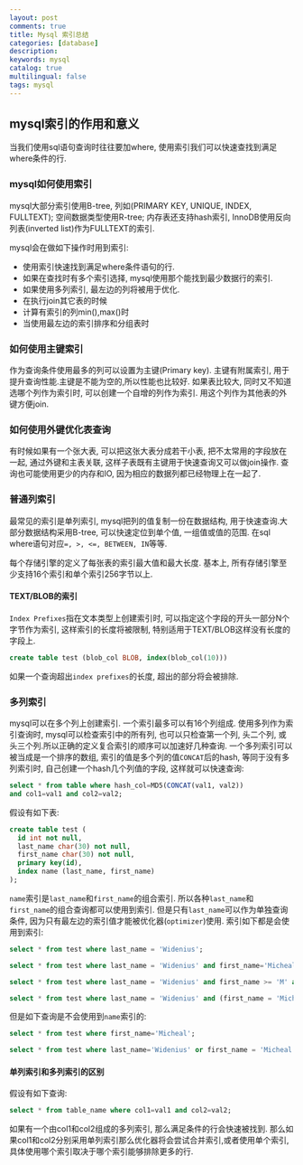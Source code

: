 ```yaml
---
layout: post
comments: true
title: Mysql 索引总结
categories: [database]
description: 
keywords: mysql
catalog: true
multilingual: false
tags: mysql
---
```


## mysql索引的作用和意义
当我们使用sql语句查询时往往要加where, 使用索引我们可以快速查找到满足where条件的行. 

### mysql如何使用索引
mysql大部分索引使用B-tree, 列如(PRIMARY KEY, UNIQUE, INDEX, FULLTEXT); 空间数据类型使用R-tree; 内存表还支持hash索引, InnoDB使用反向列表(inverted list)作为FULLTEXT的索引.

mysql会在做如下操作时用到索引:
- 使用索引快速找到满足where条件语句的行.
- 如果在查找时有多个索引选择, mysql使用那个能找到最少数据行的索引.
- 如果使用多列索引, 最左边的列将被用于优化.
- 在执行join其它表的时候
- 计算有索引的列min(),max()时
- 当使用最左边的索引排序和分组表时

### 如何使用主键索引
作为查询条件使用最多的列可以设置为主键(Primary key). 主键有附属索引, 用于提升查询性能.主键是不能为空的,所以性能也比较好. 如果表比较大, 同时又不知道选哪个列作为索引时, 可以创建一个自增的列作为索引. 用这个列作为其他表的外键方便join.

### 如何使用外键优化表查询
有时候如果有一个张大表, 可以把这张大表分成若干小表, 把不太常用的字段放在一起, 通过外键和主表关联, 这样子表既有主键用于快速查询又可以做join操作. 查询也可能使用更少的内存和IO, 因为相应的数据列都已经物理上在一起了.

### 普通列索引
最常见的索引是单列索引, mysql把列的值复制一份在数据结构, 用于快速查询.大部分数据结构采用B-tree, 可以快速定位到单个值, 一组值或值的范围. 在sql where语句对应`=, >, <=, BETWEEN, IN`等等.

每个存储引擎的定义了每张表的索引最大值和最大长度. 基本上, 所有存储引擎至少支持16个索引和单个索引256字节以上.

#### TEXT/BLOB的索引
`Index Prefixes`指在文本类型上创建索引时, 可以指定这个字段的开头一部分N个字节作为索引, 这样索引的长度将被限制, 特别适用于TEXT/BLOB这样没有长度的字段上.
```sql
create table test (blob_col BLOB, index(blob_col(10)))
```
如果一个查询超出`index prefixes`的长度, 超出的部分将会被排除.


### 多列索引
mysql可以在多个列上创建索引. 一个索引最多可以有16个列组成.
使用多列作为索引查询时, mysql可以检查索引中的所有列, 也可以只检查第一个列, 头二个列, 或头三个列.所以正确的定义复合索引的顺序可以加速好几种查询.
一个多列索引可以被当成是一个排序的数组, 索引的值是多个列的值`CONCAT`后的hash, 等同于没有多列索引时, 自己创建一个hash几个列值的字段, 这样就可以快速查询:
```sql
select * from table where hash_col=MD5(CONCAT(val1, val2))
and col1=val1 and col2=val2;
```

假设有如下表:
```sql
create table test (
  id int not null,
  last_name char(30) not null,
  first_name char(30) not null,
  primary key(id),
  index name (last_name, first_name)
);
```
`name`索引是`last_name`和`first_name`的组合索引. 所以各种`last_name`和`first_name`的组合查询都可以使用到索引. 但是只有`last_name`可以作为单独查询条件, 因为只有最左边的索引值才能被优化器(`optimizer`)使用. 索引如下都是会使用到索引:
```sql
select * from test where last_name = 'Widenius';

select * from test where last_name = 'Widenius' and first_name='Micheal';

select * from test where last_name = 'Widenius' and first_name >= 'M' and first_name < 'N';

select * from test where last_name = 'Widenius' and (first_name = 'Micheal' or first_name='Monty');
```
但是如下查询是不会使用到`name`索引的:
```sql
select * from test where first_name='Micheal';

select * from test where last_name='Widenius' or first_name = 'Micheal';
```

#### 单列索引和多列索引的区别
假设有如下查询:
```sql
select * from table_name where col1=val1 and col2=val2;
```
如果有一个由col1和col2组成的多列索引, 那么满足条件的行会快速被找到. 那么如果col1和col2分别采用单列索引那么优化器将会尝试合并索引,或者使用单个索引, 具体使用哪个索引取决于哪个索引能够排除更多的行.


